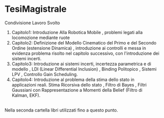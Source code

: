 # TesiMagistrale
Condivisione Lavoro Svolto
1) Capitolo1: Introduzione Alla Robotica Mobile , problemi legati alla locomozione mediante ruote
2) Capitolo2: Definizione del Modello Cinematico del Primo e del Secondo Ordine (estensione Dinamica) , introduzione ai controlli e messa in evidenza
problema risolto nel capitolo successivo, con l'introduzione dei sistemi incerti.
3) Capitolo3: Introduzione ai sistemi incerti, incertezza parametrica e di modello , LDI (Linear Differential Inclusion) , Binding Politopico ,
Sistemi LPV , Controllo Gain Scheduling.
4) Capitolo4: Introduzione al problema della stima dello stato in applicazioni reali. Stima Ricorsiva dello stato , Filtro di Bayes , Filtri Gaussiani con Rappresentazione a Momenti della Belief (Filtro di Kalman, EKF).
</br></br>

Nella seconda cartella libri utilizzati fino a questo punto.

